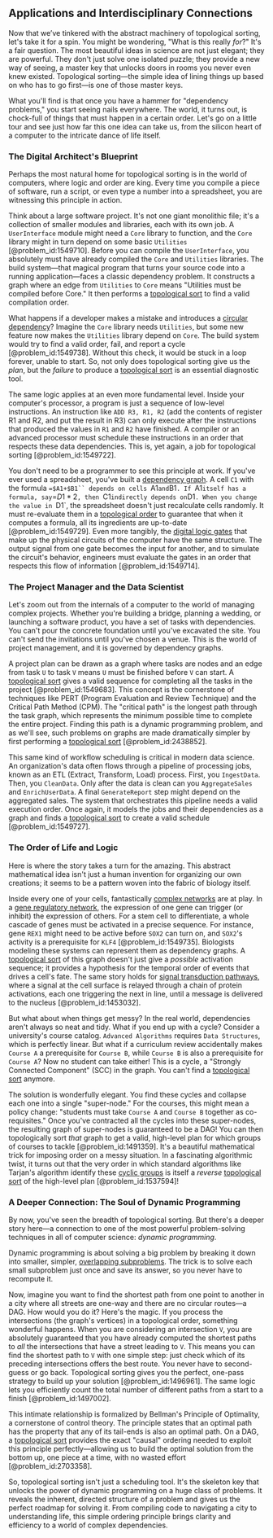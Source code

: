 ## Applications and Interdisciplinary Connections

Now that we’ve tinkered with the abstract machinery of topological sorting, let's take it for a spin. You might be wondering, "What is this really *for*?" It's a fair question. The most beautiful ideas in science are not just elegant; they are powerful. They don't just solve one isolated puzzle; they provide a new way of seeing, a master key that unlocks doors in rooms you never even knew existed. Topological sorting—the simple idea of lining things up based on who has to go first—is one of those master keys.

What you'll find is that once you have a hammer for "dependency problems," you start seeing nails everywhere. The world, it turns out, is chock-full of things that must happen in a certain order. Let's go on a little tour and see just how far this one idea can take us, from the silicon heart of a computer to the intricate dance of life itself.

### The Digital Architect's Blueprint

Perhaps the most natural home for topological sorting is in the world of computers, where logic and order are king. Every time you compile a piece of software, run a script, or even type a number into a spreadsheet, you are witnessing this principle in action.

Think about a large software project. It's not one giant monolithic file; it's a collection of smaller modules and libraries, each with its own job. A `UserInterface` module might need a `Core` library to function, and the `Core` library might in turn depend on some basic `Utilities` [@problem_id:1549710]. Before you can compile the `UserInterface`, you absolutely must have already compiled the `Core` and `Utilities` libraries. The build system—that magical program that turns your source code into a running application—faces a classic dependency problem. It constructs a graph where an edge from `Utilities` to `Core` means "Utilities must be compiled before Core." It then performs a [topological sort](@article_id:268508) to find a valid compilation order.

What happens if a developer makes a mistake and introduces a [circular dependency](@article_id:273482)? Imagine the `Core` library needs `Utilities`, but some new feature now makes the `Utilities` library depend on `Core`. The build system would try to find a valid order, fail, and report a cycle [@problem_id:1549738]. Without this check, it would be stuck in a loop forever, unable to start. So, not only does topological sorting give us the *plan*, but the *failure* to produce a [topological sort](@article_id:268508) is an essential diagnostic tool.

The same logic applies at an even more fundamental level. Inside your computer's processor, a program is just a sequence of low-level instructions. An instruction like `ADD R3, R1, R2` (add the contents of register R1 and R2, and put the result in R3) can only execute after the instructions that produced the values in `R1` and `R2` have finished. A compiler or an advanced processor must schedule these instructions in an order that respects these data dependencies. This is, yet again, a job for topological sorting [@problem_id:1549722].

You don't need to be a programmer to see this principle at work. If you've ever used a spreadsheet, you've built a [dependency graph](@article_id:274723). A cell `C1` with the formula `=$A1+$B1`` depends on cells `A1` and `B1`. If `A1` itself has a formula, say `=$D1*2$`, then `C1` indirectly depends on `D1`. When you change the value in `D1`, the spreadsheet doesn't just recalculate cells randomly. It must re-evaluate them in a [topological order](@article_id:146851) to guarantee that when it computes a formula, all its ingredients are up-to-date [@problem_id:1549729]. Even more tangibly, the [digital logic gates](@article_id:265013) that make up the physical circuits of the computer have the same structure. The output signal from one gate becomes the input for another, and to simulate the circuit's behavior, engineers must evaluate the gates in an order that respects this flow of information [@problem_id:1549714].

### The Project Manager and the Data Scientist

Let's zoom out from the internals of a computer to the world of managing complex projects. Whether you're building a bridge, planning a wedding, or launching a software product, you have a set of tasks with dependencies. You can't pour the concrete foundation until you've excavated the site. You can't send the invitations until you've chosen a venue. This is the world of project management, and it is governed by dependency graphs.

A project plan can be drawn as a graph where tasks are nodes and an edge from task `U` to task `V` means `U` must be finished before `V` can start. A [topological sort](@article_id:268508) gives a valid sequence for completing all the tasks in the project [@problem_id:1549683]. This concept is the cornerstone of techniques like PERT (Program Evaluation and Review Technique) and the Critical Path Method (CPM). The "critical path" is the longest path through the task graph, which represents the minimum possible time to complete the entire project. Finding this path is a dynamic programming problem, and as we'll see, such problems on graphs are made dramatically simpler by first performing a [topological sort](@article_id:268508) [@problem_id:2438852].

This same kind of workflow scheduling is critical in modern data science. An organization's data often flows through a pipeline of processing jobs, known as an ETL (Extract, Transform, Load) process. First, you `IngestData`. Then, you `CleanData`. Only after the data is clean can you `AggregateSales` and `EnrichUserData`. A final `GenerateReport` step might depend on the aggregated sales. The system that orchestrates this pipeline needs a valid execution order. Once again, it models the jobs and their dependencies as a graph and finds a [topological sort](@article_id:268508) to create a valid schedule [@problem_id:1549727].

### The Order of Life and Logic

Here is where the story takes a turn for the amazing. This abstract mathematical idea isn't just a human invention for organizing our own creations; it seems to be a pattern woven into the fabric of biology itself.

Inside every one of your cells, fantastically [complex networks](@article_id:261201) are at play. In a [gene regulatory network](@article_id:152046), the expression of one gene can trigger (or inhibit) the expression of others. For a stem cell to differentiate, a whole cascade of genes must be activated in a precise sequence. For instance, gene `REX1` might need to be active before `SOX2` can turn on, and `SOX2`'s activity is a prerequisite for `KLF4` [@problem_id:1549735]. Biologists modeling these systems can represent them as dependency graphs. A [topological sort](@article_id:268508) of this graph doesn't just give a *possible* activation sequence; it provides a hypothesis for the temporal order of events that drives a cell's fate. The same story holds for [signal transduction pathways](@article_id:164961), where a signal at the cell surface is relayed through a chain of protein activations, each one triggering the next in line, until a message is delivered to the nucleus [@problem_id:1453032].

But what about when things get messy? In the real world, dependencies aren't always so neat and tidy. What if you end up with a cycle? Consider a university's course catalog. `Advanced Algorithms` requires `Data Structures`, which is perfectly linear. But what if a curriculum review accidentally makes `Course A` a prerequisite for `Course B`, while `Course B` is also a prerequisite for `Course A`? Now no student can take either! This is a cycle, a "Strongly Connected Component" (SCC) in the graph. You can't find a [topological sort](@article_id:268508) anymore.

The solution is wonderfully elegant. You find these cycles and collapse each one into a single "super-node." For the courses, this might mean a policy change: "students must take `Course A` and `Course B` together as co-requisites." Once you've contracted all the cycles into these super-nodes, the resulting graph of super-nodes is guaranteed to be a DAG! You can then topologically sort *that* graph to get a valid, high-level plan for which groups of courses to tackle [@problem_id:1491359]. It's a beautiful mathematical trick for imposing order on a messy situation. In a fascinating algorithmic twist, it turns out that the very order in which standard algorithms like Tarjan's algorithm identify these [cyclic groups](@article_id:138174) is itself a *reverse* [topological sort](@article_id:268508) of the high-level plan [@problem_id:1537594]!

### A Deeper Connection: The Soul of Dynamic Programming

By now, you've seen the breadth of topological sorting. But there's a deeper story here—a connection to one of the most powerful problem-solving techniques in all of computer science: *dynamic programming*.

Dynamic programming is about solving a big problem by breaking it down into smaller, simpler, [overlapping subproblems](@article_id:636591). The trick is to solve each small subproblem just once and save its answer, so you never have to recompute it.

Now, imagine you want to find the shortest path from one point to another in a city where all streets are one-way and there are no circular routes—a DAG. How would you do it? Here's the magic. If you process the intersections (the graph's vertices) in a topological order, something wonderful happens. When you are considering an intersection `V`, you are absolutely guaranteed that you have already computed the shortest paths to *all* the intersections that have a street leading to `V`. This means you can find the shortest path to `V` with one simple step: just check which of its preceding intersections offers the best route. You never have to second-guess or go back. Topological sorting gives you the perfect, one-pass strategy to build up your solution [@problem_id:1496961]. The same logic lets you efficiently count the total number of different paths from a start to a finish [@problem_id:1497002].

This intimate relationship is formalized by Bellman's Principle of Optimality, a cornerstone of control theory. The principle states that an optimal path has the property that any of its tail-ends is also an optimal path. On a DAG, a [topological sort](@article_id:268508) provides the exact "causal" ordering needed to exploit this principle perfectly—allowing us to build the optimal solution from the bottom up, one piece at a time, with no wasted effort [@problem_id:2703358].

So, topological sorting isn't just a scheduling tool. It's the skeleton key that unlocks the power of dynamic programming on a huge class of problems. It reveals the inherent, directed structure of a problem and gives us the perfect roadmap for solving it. From compiling code to navigating a city to understanding life, this simple ordering principle brings clarity and efficiency to a world of complex dependencies.